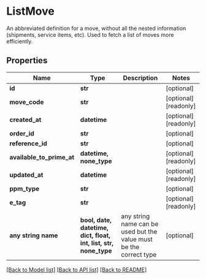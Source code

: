 # ListMove

An abbreviated definition for a move, without all the nested information (shipments, service items, etc). Used to fetch a list of moves more efficiently. 

## Properties
Name | Type | Description | Notes
------------ | ------------- | ------------- | -------------
**id** | **str** |  | [optional] 
**move_code** | **str** |  | [optional] [readonly] 
**created_at** | **datetime** |  | [optional] [readonly] 
**order_id** | **str** |  | [optional] 
**reference_id** | **str** |  | [optional] 
**available_to_prime_at** | **datetime, none_type** |  | [optional] [readonly] 
**updated_at** | **datetime** |  | [optional] [readonly] 
**ppm_type** | **str** |  | [optional] 
**e_tag** | **str** |  | [optional] [readonly] 
**any string name** | **bool, date, datetime, dict, float, int, list, str, none_type** | any string name can be used but the value must be the correct type | [optional]

[[Back to Model list]](../README.md#documentation-for-models) [[Back to API list]](../README.md#documentation-for-api-endpoints) [[Back to README]](../README.md)


